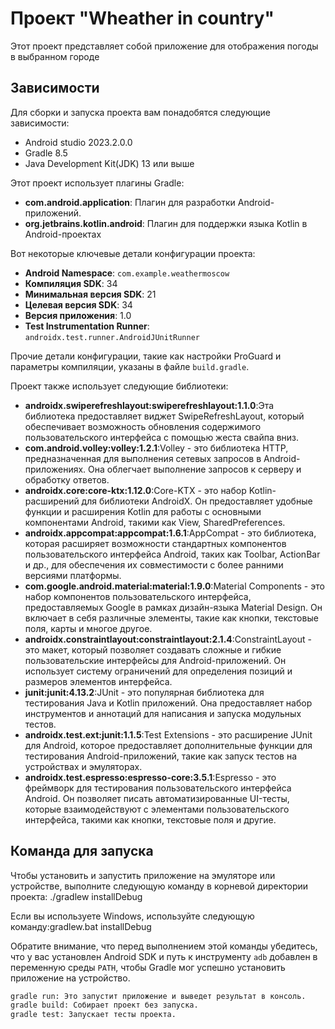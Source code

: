 # Проект "Wheather in country"

Этот проект представляет собой приложение для
отображения погоды в выбранном городе

## Зависимости

Для сборки и запуска проекта вам понадобятся
следующие зависимости:

- Android studio 2023.2.0.0
- Gradle 8.5
- Java Development Kit(JDK) 13 или выше

Этот проект использует плагины Gradle:

- **com.android.application**: Плагин для разработки Android-приложений.
- **org.jetbrains.kotlin.android**: Плагин для поддержки языка Kotlin в
Android-проектах

Вот некоторые ключевые детали конфигурации проекта:

- **Android Namespace**: `com.example.weathermoscow`
- **Компиляция SDK**: 34
- **Минимальная версия SDK**: 21
- **Целевая версия SDK**: 34
- **Версия приложения**: 1.0
- **Test Instrumentation Runner**: `androidx.test.runner.AndroidJUnitRunner`

Прочие детали конфигурации, такие как настройки ProGuard и параметры компиляции, 
указаны в файле `build.gradle`.


Проект также использует следующие библиотеки:

- **androidx.swiperefreshlayout:swiperefreshlayout:1.1.0**:Эта библиотека предоставляет виджет SwipeRefreshLayout, который обеспечивает возможность обновления содержимого пользовательского интерфейса с помощью жеста свайпа вниз.
- **com.android.volley:volley:1.2.1**:Volley - это библиотека HTTP, предназначенная для выполнения сетевых запросов в Android-приложениях. Она облегчает выполнение запросов к серверу и обработку ответов.
- **androidx.core:core-ktx:1.12.0**:Core-KTX - это набор Kotlin-расширений для библиотеки AndroidX. Он предоставляет удобные функции и расширения Kotlin для работы с основными компонентами Android, такими как View, SharedPreferences.
- **androidx.appcompat:appcompat:1.6.1**:AppCompat - это библиотека, которая расширяет возможности стандартных компонентов пользовательского интерфейса Android, таких как Toolbar, ActionBar и др., для обеспечения их совместимости с более ранними версиями платформы.
- **com.google.android.material:material:1.9.0**:Material Components - это набор компонентов пользовательского интерфейса, предоставляемых Google в рамках дизайн-языка Material Design. Он включает в себя различные элементы, такие как кнопки, текстовые поля, карты и многое другое.
- **androidx.constraintlayout:constraintlayout:2.1.4**:ConstraintLayout - это макет, который позволяет создавать сложные и гибкие пользовательские интерфейсы для Android-приложений. Он использует систему ограничений для определения позиций и размеров элементов интерфейса.
- **junit:junit:4.13.2**:JUnit - это популярная библиотека для тестирования Java и Kotlin приложений. Она предоставляет набор инструментов и аннотаций для написания и запуска модульных тестов.
- **androidx.test.ext:junit:1.1.5**:Test Extensions - это расширение JUnit для Android, которое предоставляет дополнительные функции для тестирования Android-приложений, такие как запуск тестов на устройствах и эмуляторах.
- **androidx.test.espresso:espresso-core:3.5.1**:Espresso - это фреймворк для тестирования пользовательского интерфейса Android. Он позволяет писать автоматизированные UI-тесты, которые взаимодействуют с элементами пользовательского интерфейса, такими как кнопки, текстовые поля и другие. 


## Команда для запуска

Чтобы установить и запустить приложение на эмуляторе или устройстве, выполните 
следующую команду в корневой директории проекта: ./gradlew installDebug


Если вы используете Windows, используйте следующую команду:gradlew.bat installDebug


Обратите внимание, что перед выполнением этой команды убедитесь, что у вас установлен Android SDK и путь к инструменту `adb` добавлен в переменную среды `PATH`, чтобы Gradle мог успешно установить приложение на устройство.


```bash
gradle run: Это запустит приложение и выведет результат в консоль.
gradle build: Собирает проект без запуска.
gradle test: Запускает тесты проекта.
```


